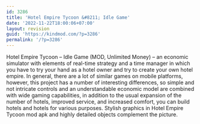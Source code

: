```yaml
---
id: 3286
title: 'Hotel Empire Tycoon &#8211; Idle Game'
date: '2022-11-22T18:00:06+07:00'
layout: revision
guid: 'https://kindmod.com/?p=3286'
permalink: '/?p=3286'
---
```


Hotel Empire Tycoon – Idle Game (MOD, Unlimited Money) – an economic simulator with elements of real-time strategy and a time manager in which you have to try your hand as a hotel owner and try to create your own hotel empire. In general, there are a lot of similar games on mobile platforms, however, this project has a number of interesting differences, so simple and not intricate controls and an understandable economic model are combined with wide gaming capabilities, in addition to the usual expansion of the number of hotels, improved service, and increased comfort, you can build hotels and hotels for various purposes. Stylish graphics in Hotel Empire Tycoon mod apk and highly detailed objects complement the picture.